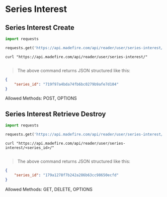 # Series Interest

## Series Interest Create

```python
import requests

requests.get('https://api.madefire.com/api/reader/user/series-interest/')
```

```shell
curl "https://api.madefire.com/api/reader/user/series-interest/"
```

```javascript
```

> The above command returns JSON structured like this:

```json
{
    "series_id": "719f97a4bda74fb6bc0279b9afe7d104"
}
```

Allowed Methods: POST, OPTIONS


## Series Interest Retrieve Destroy

```python
import requests

requests.get('https://api.madefire.com/api/reader/user/series-interest/<series_id>/')
```

```shell
curl "https://api.madefire.com/api/reader/user/series-interest/<series_id>/"
```

```javascript
```

> The above command returns JSON structured like this:

```json
{
    "series_id": "179a1278f7b242a286b63cc98650ecfd"
}
```

Allowed Methods: GET, DELETE, OPTIONS


